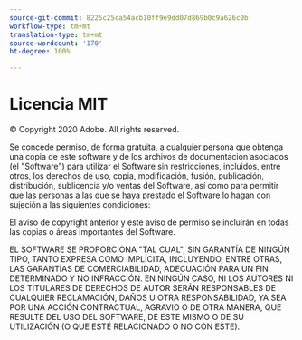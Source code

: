 ```yaml
---
source-git-commit: 8225c25ca54acb10ff9e9dd07d869b0c9a626c0b
workflow-type: tm+mt
translation-type: tm+mt
source-wordcount: '170'
ht-degree: 100%

---
```

# Licencia MIT

© Copyright 2020 Adobe. All rights reserved.

Se concede permiso, de forma gratuita, a cualquier persona que obtenga una copia de este software y de los archivos de documentación asociados (el &quot;Software&quot;) para utilizar el Software sin restricciones, incluidos, entre otros, los derechos de uso, copia, modificación, fusión, publicación, distribución, sublicencia y/o ventas del Software, así como para permitir que las personas a las que se haya prestado el Software lo hagan con sujeción a las siguientes condiciones:

El aviso de copyright anterior y este aviso de permiso se incluirán en todas las copias o áreas importantes del Software.

EL SOFTWARE SE PROPORCIONA &quot;TAL CUAL&quot;, SIN GARANTÍA DE NINGÚN TIPO, TANTO EXPRESA COMO IMPLÍCITA, INCLUYENDO, ENTRE OTRAS, LAS GARANTÍAS DE COMERCIABILIDAD, ADECUACIÓN PARA UN FIN DETERMINADO Y NO INFRACCIÓN. EN NINGÚN CASO, NI LOS AUTORES NI LOS TITULARES DE DERECHOS DE AUTOR SERÁN RESPONSABLES DE CUALQUIER RECLAMACIÓN, DAÑOS U OTRA RESPONSABILIDAD, YA SEA POR UNA ACCIÓN CONTRACTUAL, AGRAVIO O DE OTRA MANERA, QUE RESULTE DEL USO DEL SOFTWARE, DE ESTE MISMO O DE SU UTILIZACIÓN (O QUE ESTÉ RELACIONADO O NO CON ESTE).
